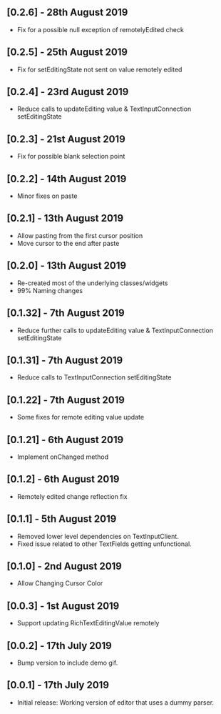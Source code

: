 ## [0.2.6] - 28th August 2019
* Fix for a possible null exception of remotelyEdited check
## [0.2.5] - 25th August 2019
* Fix for setEditingState not sent on value remotely edited
## [0.2.4] - 23rd August 2019
* Reduce calls to updateEditing value & TextInputConnection setEditingState
## [0.2.3] - 21st August 2019
* Fix for possible blank selection point
## [0.2.2] - 14th August 2019
* Minor fixes on paste
## [0.2.1] - 13th August 2019
* Allow pasting from the first cursor position
* Move cursor to the end after paste
## [0.2.0] - 13th August 2019
* Re-created most of the underlying classes/widgets
* 99% Naming changes
## [0.1.32] - 7th August 2019
* Reduce further calls to updateEditing value & TextInputConnection setEditingState
## [0.1.31] - 7th August 2019
* Reduce calls to TextInputConnection setEditingState
## [0.1.22] - 7th August 2019
* Some fixes for remote editing value update
## [0.1.21] - 6th August 2019
* Implement onChanged method
## [0.1.2] - 6th August 2019
* Remotely edited change reflection fix
## [0.1.1] - 5th August 2019
* Removed lower level dependencies on TextInputClient.
* Fixed issue related to other TextFields getting unfunctional.
## [0.1.0] - 2nd August 2019
* Allow Changing Cursor Color
## [0.0.3] - 1st August 2019
* Support updating RichTextEditingValue remotely
## [0.0.2] - 17th July 2019
* Bump version to include demo gif.
## [0.0.1] - 17th July 2019
* Initial release: Working version of editor that uses a dummy parser.

